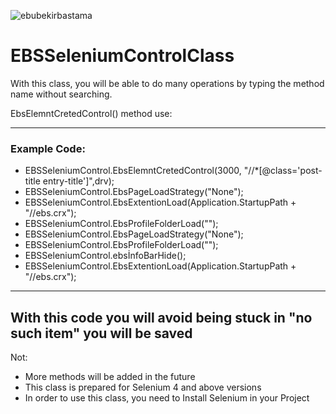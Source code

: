 ![ebubekirbastama](https://blogger.googleusercontent.com/img/b/R29vZ2xl/AVvXsEh8ymdTpUeS7G-HTyk4IDI-K14BTbG2yPFRMtmerLZXlj3klF4hORy-YvJEuJfKlAvqS9U0slrfyMpc8yobWD9KWr2u8TPVqYFNnYzOoyKxzh_mU8heekajb0iBCvGdxrcN2i4uTe11niLY6Xext8gc6-xhVvmQ8Q4AFDJHnMFQFcvse2TWtjklLSXy/s4000/rm371-a08.webp)

# EBSSeleniumControlClass
With this class, you will be able to do many operations by typing the method name without searching.

EbsElemntCretedControl() method use:
<hr>
<h3>Example Code:</h3>

<ul class="container float">
 <li> EBSSeleniumControl.EbsElemntCretedControl(3000, "//*[@class='post-title entry-title']",drv);</li>
 <li> EBSSeleniumControl.EbsPageLoadStrategy("None");</li>
 <li> EBSSeleniumControl.EbsExtentionLoad(Application.StartupPath + "//ebs.crx");</li>
 <li> EBSSeleniumControl.EbsProfileFolderLoad("");</li>
 <li> EBSSeleniumControl.EbsPageLoadStrategy("None");</li>
 <li> EBSSeleniumControl.EbsProfileFolderLoad("");</li>
 <li> EBSSeleniumControl.ebsİnfoBarHide();</li>
 <li> EBSSeleniumControl.EbsExtentionLoad(Application.StartupPath + "//ebs.crx");</li>
</ul>
  
<hr>
<h2> With this code you will avoid being stuck in "no such item" you will be saved </h2>

Not:
<ul class="container float">
  <li> More methods will be added in the future</li>
  <li> This class is prepared for Selenium 4 and above versions</li>
  <li> In order to use this class, you need to Install Selenium in your Project</li>
</ul>

